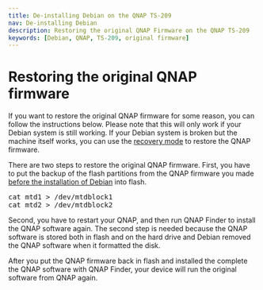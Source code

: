 ```yaml
---
title: De-installing Debian on the QNAP TS-209
nav: De-installing Debian
description: Restoring the original QNAP Firmware on the QNAP TS-209
keywords: [Debian, QNAP, TS-209, original firmware]
---
```


<h1>Restoring the original QNAP firmware</h1>

If you want to restore the original QNAP firmware for some reason, you can
follow the instructions below.  Please note that this will only work if
your Debian system is still working.  If your Debian system is broken but
the machine itself works, you can use the <a href = "../recovery/">recovery
mode</a> to restore the QNAP firmware.

There are two steps to restore the original QNAP firmware.  First, you have
to put the backup of the flash partitions from the QNAP firmware you made
<a href = "../install/">before the installation of Debian</a> into flash.

<div class="code">
<pre>
cat mtd1 &gt; /dev/mtdblock1
cat mtd2 &gt; /dev/mtdblock2
</pre>
</div>

Second, you have to restart your QNAP, and then run QNAP Finder to install
the QNAP software again.  The second step is needed because the QNAP
software is stored both in flash and on the hard drive and Debian removed
the QNAP software when it formatted the disk.

After you put the QNAP firmware back in flash and installed the complete
the QNAP software with QNAP Finder, your device will run the original
software from QNAP again.

